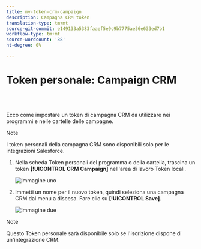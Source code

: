 ```yaml
---
title: my-token-crm-campaign
description: Campagna CRM token
translation-type: tm+mt
source-git-commit: e149133a5383faaef5e9c9b7775ae36e633ed7b1
workflow-type: tm+mt
source-wordcount: '88'
ht-degree: 0%

---
```



# Token personale: Campaign CRM

<br> 

Ecco come impostare un token di campagna CRM da utilizzare nei programmi e nelle cartelle delle campagne.

>[!NOTE]
>
>I token personali della campagna CRM sono disponibili solo per le integrazioni Salesforce.

1. Nella scheda Token personali del programma o della cartella, trascina un token **[!UICONTROL CRM Campaign]** nell&#39;area di lavoro Token locali.

   ![Immagine uno](/help/sky/assets/my-tokens/my-token-crm-campaign/my-token-crm-campaign-1.png)

2. Immetti un nome per il nuovo token, quindi seleziona una campagna CRM dal menu a discesa. Fare clic su **[!UICONTROL Save]**.

   ![Immagine due](/help/sky/assets/my-tokens/my-token-crm-campaign/my-token-crm-campaign-2.png)

>[!NOTE]
>
>Questo Token personale sarà disponibile solo se l&#39;iscrizione dispone di un&#39;integrazione CRM.
